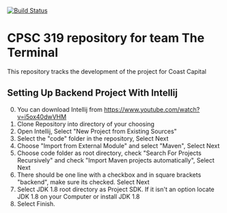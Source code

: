[![Build Status](https://travis-ci.org/CPSC319-2017w1/coast.the-terminal.svg?branch=master)](https://travis-ci.org/CPSC319-2017w1/coast.the-terminal)

# CPSC 319 repository for team The Terminal

This repository tracks the development of the project for Coast Capital

## Setting Up Backend Project With Intellij
0. You can download Intellij from https://www.youtube.com/watch?v=i5ox40dwVHM
1. Clone Repository into directory of your choosing
2. Open Intellij, Select "New Project from Existing Sources"
3. Select the "code" folder in the repository, Select Next
4. Choose "Import from External Module" and select "Maven", Select Next
5. Choose code folder as root directory, check "Search For Projects Recursively" and check "Import Maven projects automatically", Select Next
6. There should be one line with a checkbox and in square brackets "backend", make sure its checked. Select Next
7. Select JDK 1.8 root directory as Project SDK. If it isn't an option locate JDK 1.8 on your Computer or install JDK 1.8
8. Select Finish.
